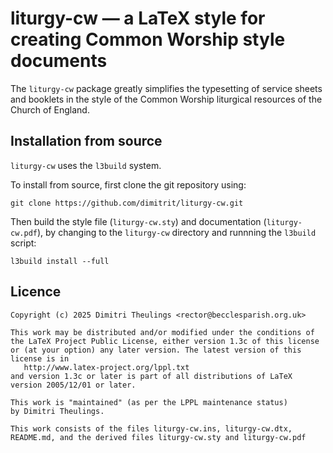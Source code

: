 # liturgy-cw — a LaTeX style for creating Common Worship style documents

The `liturgy-cw` package greatly simplifies the typesetting of service
sheets and booklets in the style of the Common Worship liturgical
resources of the Church of England.

## Installation from source

`liturgy-cw` uses the `l3build` system.

To install from source, first clone the git repository using:

```
git clone https://github.com/dimitrit/liturgy-cw.git
```

Then build the style file (`liturgy-cw.sty`) and documentation (`liturgy-cw.pdf`),
by changing to the `liturgy-cw` directory and runnning the `l3build` script:

```
l3build install --full
```

## Licence

```
Copyright (c) 2025 Dimitri Theulings <rector@becclesparish.org.uk>

This work may be distributed and/or modified under the conditions of
the LaTeX Project Public License, either version 1.3c of this license
or (at your option) any later version. The latest version of this
license is in
   http://www.latex-project.org/lppl.txt
and version 1.3c or later is part of all distributions of LaTeX
version 2005/12/01 or later.

This work is "maintained" (as per the LPPL maintenance status)
by Dimitri Theulings.

This work consists of the files liturgy-cw.ins, liturgy-cw.dtx,
README.md, and the derived files liturgy-cw.sty and liturgy-cw.pdf
```
